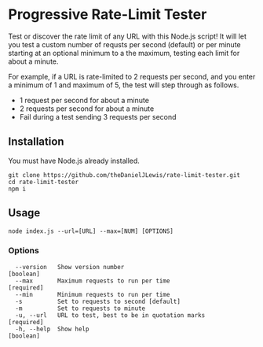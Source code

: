 # Progressive Rate-Limit Tester

Test or discover the rate limit of any URL with this Node.js script! It will let you test a custom number of requsts per second (default) or per minute starting at an optional minimum to a the maximum, testing each limit for about a minute.

For example, if a URL is rate-limited to 2 requests per second, and you enter a minimum of 1 and maximum of 5, the test will step through as follows.

- 1 request per second for about a minute
- 2 requests per second for about a minute
- Fail during a test sending 3 requests per second

## Installation

You must have Node.js already installed.

```
git clone https://github.com/theDanielJLewis/rate-limit-tester.git
cd rate-limit-tester
npm i
```

## Usage

`node index.js --url=[URL] --max=[NUM] [OPTIONS]`

### Options

```
  --version   Show version number                                      [boolean]
  --max       Maximum requests to run per time                        [required]
  --min       Minimum requests to run per time
  -s          Set to requests to second [default]
  -m          Set to requests to minute
  -u, --url   URL to test, best to be in quotation marks              [required]
  -h, --help  Show help                                                [boolean]
```